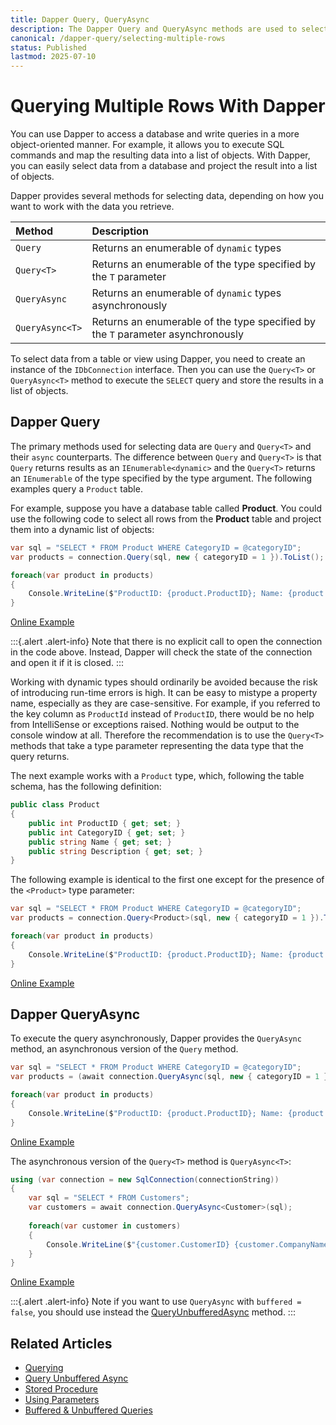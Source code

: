 ```yaml
---
title: Dapper Query, QueryAsync
description: The Dapper Query and QueryAsync methods are used to select data from your database and return a list of objects or strongly typed objects.
canonical: /dapper-query/selecting-multiple-rows
status: Published
lastmod: 2025-07-10
---
```


# Querying Multiple Rows With Dapper

You can use Dapper to access a database and write queries in a more object-oriented manner. For example, it allows you to execute SQL commands and map the resulting data into a list of objects. With Dapper, you can easily select data from a database and project the result into a list of objects.

Dapper provides several methods for selecting data, depending on how you want to work with the data you retrieve. 


| Method | Description |
|:---|:---|
|`Query` |  Returns an enumerable of `dynamic` types | 
|`Query<T>` | Returns an enumerable of the type specified by the `T` parameter | 
|`QueryAsync` | Returns an enumerable of `dynamic` types asynchronously | 
|`QueryAsync<T>` | Returns an enumerable of the type specified by the `T` parameter asynchronously | 


To select data from a table or view using Dapper, you need to create an instance of the `IDbConnection` interface. Then you can use the `Query<T>` or `QueryAsync<T>` method to execute the `SELECT` query and store the results in a list of objects.

## Dapper Query

The primary methods used for selecting data are `Query` and `Query<T>` and their `async` counterparts. The difference between `Query` and `Query<T>` is that `Query` returns results as an `IEnumerable<dynamic>` and the `Query<T>` returns an `IEnumerable` of the type specified by the type argument. The following examples query a `Product` table.

For example, suppose you have a database table called **Product**. You could use the following code to select all rows from the **Product** table and project them into a dynamic list of objects:

```csharp
var sql = "SELECT * FROM Product WHERE CategoryID = @categoryID";
var products = connection.Query(sql, new { categoryID = 1 }).ToList();

foreach(var product in products)
{
	Console.WriteLine($"ProductID: {product.ProductID}; Name: {product.Name}");
}	
```

[Online Example](https://dotnetfiddle.net/JFyNuR)

:::{.alert .alert-info}
Note that there is no explicit call to open the connection in the code above. Instead, Dapper will check the state of the connection and open it if it is closed. 
:::

Working with dynamic types should ordinarily be avoided because the risk of introducing run-time errors is high. It can be easy to mistype a property name, especially as they are case-sensitive. For example, if you referred to the key column as `ProductId` instead of `ProductID`, there would be no help from IntelliSense or exceptions raised. Nothing would be output to the console window at all. Therefore the recommendation is to use the `Query<T>` methods that take a type parameter representing the data type that the query returns. 

The next example works with a `Product` type, which, following the table schema, has the following definition:

```csharp
public class Product
{
	public int ProductID { get; set; }
	public int CategoryID { get; set; }
	public string Name { get; set; }
	public string Description { get; set; }		
}
```

The following example is identical to the first one except for the presence of the `<Product>` type parameter:

```csharp
var sql = "SELECT * FROM Product WHERE CategoryID = @categoryID";
var products = connection.Query<Product>(sql, new { categoryID = 1 }).ToList();

foreach(var product in products)
{
	Console.WriteLine($"ProductID: {product.ProductID}; Name: {product.Name}");
}
```

[Online Example](https://dotnetfiddle.net/cEAe4g)

## Dapper QueryAsync

To execute the query asynchronously, Dapper provides the `QueryAsync` method, an asynchronous version of the `Query` method.

```csharp
var sql = "SELECT * FROM Product WHERE CategoryID = @categoryID";
var products = (await connection.QueryAsync(sql, new { categoryID = 1 })).ToList();

foreach(var product in products)
{
	Console.WriteLine($"ProductID: {product.ProductID}; Name: {product.Name}");
}	
```

[Online Example](https://dotnetfiddle.net/PDrvxG)

The asynchronous version of the `Query<T>`  method is `QueryAsync<T>`:

```csharp
using (var connection = new SqlConnection(connectionString))
{
    var sql = "SELECT * FROM Customers";
    var customers = await connection.QueryAsync<Customer>(sql);
	
    foreach(var customer in customers)
    {
        Console.WriteLine($"{customer.CustomerID} {customer.CompanyName}");
    }
}
```

[Online Example](https://dotnetfiddle.net/FqAf9K)

:::{.alert .alert-info}
Note if you want to use `QueryAsync` with `buffered = false`, you should use instead the [QueryUnbufferedAsync](/dapper-query/selecting-unbuffered-async) method.
:::

## Related Articles

- [Querying](/dapper-query)
- [Query Unbuffered Async](/dapper-query/selecting-unbuffered-async)
- [Stored Procedure](/stored-procedures)
- [Using Parameters](/parameters)
- [Buffered & Unbuffered Queries](/misc/buffered-unbuffered)